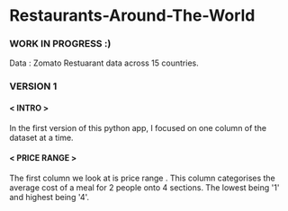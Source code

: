 # Restaurants-Around-The-World

### WORK IN PROGRESS :)

Data : Zomato Restuarant data across 15 countries.

### VERSION 1
#### < INTRO >
In the first version of this python app, I focused on one column of the dataset at a time. 
#### < PRICE RANGE >
The first column we look at is price range . This column categorises the average cost of a meal for 2 people onto 4 sections. The lowest being '1' and highest being '4'.
